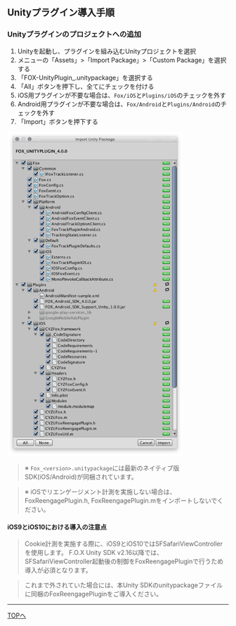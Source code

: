 ## Unityプラグイン導入手順

### Unityプラグインのプロジェクトへの追加

1. Unityを起動し、プラグインを組み込むUnityプロジェクトを選択
2. メニューの「Assets」>「Import Package」>「Custom Package」を選択する
3. 「FOX-UnityPlugin_<version>.unitypackage」を選択する
4. 「All」ボタンを押下し、全てにチェックを付ける
5. iOS用プラグインが不要な場合は、`Fox/iOS`と`Plugins/iOS`のチェックを外す
6. Android用プラグインが不要な場合は、`Fox/Android`と`Plugins/Android`のチェックを外す
7. 「Import」ボタンを押下する

<img src="./img01.png" width="400px" />

> ※ `Fox_<version>.unitypackage`には最新のネイティブ版SDK(iOS/Android)が同梱されています。

> ※ iOSでリエンゲージメント計測を実施しない場合は、FoxReengagePlugin.h, FoxReengagePlugin.mをインポートしないでください。

#### **iOS9とiOS10における導入の注意点**

> Cookie計測を実施する際に、iOS9とiOS10ではSFSafariViewControllerを使用します。
F.O.X Unity SDK v2.16以降では、SFSafariViewController起動後の制御をFoxReengagePluginで行うため導入が必須となります。

> これまで外されていた場合には、本Unity SDKのunitypackageファイルに同梱のFoxReengagePluginをご導入ください。


---
[TOPへ](/lang/ja/README.md)

